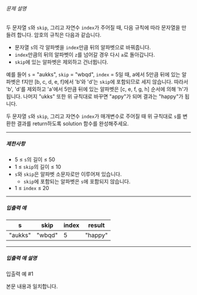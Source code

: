 
###### 문제 설명


두 문자열 `s`와 `skip`, 그리고 자연수 `index`가 주어질 때, 다음 규칙에 따라 문자열을 만들려 합니다. 암호의 규칙은 다음과 같습니다.


* 문자열 `s`의 각 알파벳을 `index`만큼 뒤의 알파벳으로 바꿔줍니다.
* `index`만큼의 뒤의 알파벳이 `z`를 넘어갈 경우 다시 `a`로 돌아갑니다.
* `skip`에 있는 알파벳은 제외하고 건너뜁니다.


예를 들어 `s` = "aukks", `skip` = "wbqd", `index` = 5일 때, a에서 5만큼 뒤에 있는 알파벳은 f지만 [b, c, d, e, f]에서 'b'와 'd'는 `skip`에 포함되므로 세지 않습니다. 따라서 'b', 'd'를 제외하고 'a'에서 5만큼 뒤에 있는 알파벳은 [c, e, f, g, h] 순서에 의해 'h'가 됩니다. 나머지 "ukks" 또한 위 규칙대로 바꾸면 "appy"가 되며 결과는 "happy"가 됩니다.


두 문자열 `s`와 `skip`, 그리고 자연수 `index`가 매개변수로 주어질 때 위 규칙대로 `s`를 변환한 결과를 return하도록 solution 함수를 완성해주세요.




---


##### 제한사항


* 5 ≤ `s`의 길이 ≤ 50
* 1 ≤ `skip`의 길이 ≤ 10
* `s`와 `skip`은 알파벳 소문자로만 이루어져 있습니다.
	+ `skip`에 포함되는 알파벳은 `s`에 포함되지 않습니다.
* 1 ≤ `index` ≤ 20




---


##### 입출력 예




| s | skip | index | result |
| --- | --- | --- | --- |
| "aukks" | "wbqd" | 5 | "happy" |




---


##### 입출력 예 설명


입출력 예 #1  

본문 내용과 일치합니다.



